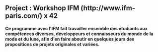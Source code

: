 <h2> Project : Workshop IFM (http://www.ifm-paris.com/) x 42 </h2>
<h4> Ce programme avec l'IFM fait travailler ensemble des étudiants aux compétences diverses, développeurs et connaisseurs du monde de la mode et du luxe, afin d'en faire aboutir en quelques jours des propositions de projets originales et variées. </h4>
